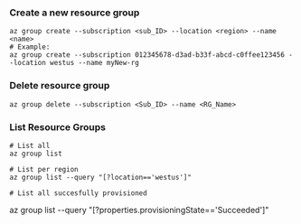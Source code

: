 ### Create a new resource group
```
az group create --subscription <sub_ID> --location <region> --name <name>
# Example:
az group create --subscription 012345678-d3ad-b33f-abcd-c0ffee123456 --location westus --name myNew-rg
```


### Delete resource group
```
az group delete --subscription <Sub_ID> --name <RG_Name>
```

### List Resource Groups
```
# List all
az group list

# List per region
az group list --query "[?location=='westus']"

# List all succesfully provisioned
```
az group list --query "[?properties.provisioningState=='Succeeded']"
```
```